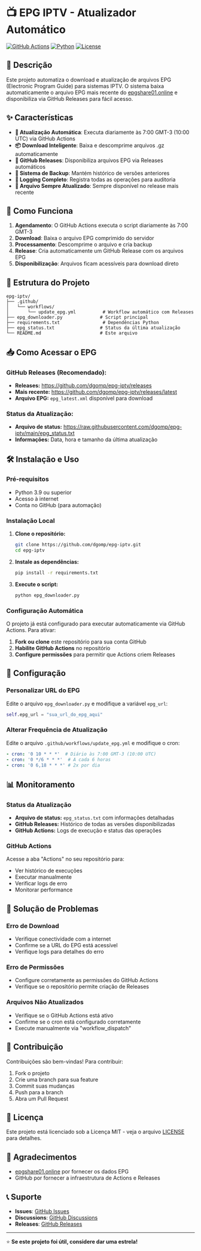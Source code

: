 # 📺 EPG IPTV - Atualizador Automático

[![GitHub Actions](https://img.shields.io/badge/GitHub%20Actions-Automático-blue?style=flat-square)](https://github.com/dgomp/epg-iptv/actions)
[![Python](https://img.shields.io/badge/Python-3.9+-green?style=flat-square)](https://python.org)
[![License](https://img.shields.io/badge/License-MIT-yellow?style=flat-square)](LICENSE)

## 🎯 Descrição

Este projeto automatiza o download e atualização de arquivos EPG (Electronic Program Guide) para sistemas IPTV. O sistema baixa automaticamente o arquivo EPG mais recente do [epgshare01.online](https://epgshare01.online/epgshare01/epg_ripper_ALL_SOURCES1.xml.gz) e disponibiliza via GitHub Releases para fácil acesso.

## ✨ Características

- **🔄 Atualização Automática**: Executa diariamente às 7:00 GMT-3 (10:00 UTC) via GitHub Actions
- **📦 Download Inteligente**: Baixa e descomprime arquivos .gz automaticamente
- **🚀 GitHub Releases**: Disponibiliza arquivos EPG via Releases automáticos
- **💾 Sistema de Backup**: Mantém histórico de versões anteriores
- **📝 Logging Completo**: Registra todas as operações para auditoria
- **🔗 Arquivo Sempre Atualizado**: Sempre disponível no release mais recente

## 🚀 Como Funciona

1. **Agendamento**: O GitHub Actions executa o script diariamente às 7:00 GMT-3
2. **Download**: Baixa o arquivo EPG comprimido do servidor
3. **Processamento**: Descomprime o arquivo e cria backup
4. **Release**: Cria automaticamente um GitHub Release com os arquivos EPG
5. **Disponibilização**: Arquivos ficam acessíveis para download direto

## 📁 Estrutura do Projeto

```
epg-iptv/
├── .github/
│   └── workflows/
│       └── update_epg.yml          # Workflow automático com Releases
├── epg_downloader.py              # Script principal
├── requirements.txt                # Dependências Python
├── epg_status.txt                 # Status da última atualização
└── README.md                      # Este arquivo
```

## 📥 Como Acessar o EPG

### **GitHub Releases (Recomendado):**
- **Releases:** https://github.com/dgomp/epg-iptv/releases
- **Mais recente:** https://github.com/dgomp/epg-iptv/releases/latest
- **Arquivo EPG:** `epg_latest.xml` disponível para download

### **Status da Atualização:**
- **Arquivo de status:** https://raw.githubusercontent.com/dgomp/epg-iptv/main/epg_status.txt
- **Informações:** Data, hora e tamanho da última atualização

## 🛠️ Instalação e Uso

### Pré-requisitos

- Python 3.9 ou superior
- Acesso à internet
- Conta no GitHub (para automação)

### Instalação Local

1. **Clone o repositório:**
   ```bash
   git clone https://github.com/dgomp/epg-iptv.git
   cd epg-iptv
   ```

2. **Instale as dependências:**
   ```bash
   pip install -r requirements.txt
   ```

3. **Execute o script:**
   ```bash
   python epg_downloader.py
   ```

### Configuração Automática

O projeto já está configurado para executar automaticamente via GitHub Actions. Para ativar:

1. **Fork ou clone** este repositório para sua conta GitHub
2. **Habilite GitHub Actions** no repositório
3. **Configure permissões** para permitir que Actions criem Releases

## 🔧 Configuração

### Personalizar URL do EPG

Edite o arquivo `epg_downloader.py` e modifique a variável `epg_url`:

```python
self.epg_url = "sua_url_do_epg_aqui"
```

### Alterar Frequência de Atualização

Edite o arquivo `.github/workflows/update_epg.yml` e modifique o cron:

```yaml
- cron: '0 10 * * *'  # Diário às 7:00 GMT-3 (10:00 UTC)
- cron: '0 */6 * * *'  # A cada 6 horas
- cron: '0 6,18 * * *' # 2x por dia
```

## 📊 Monitoramento

### Status da Atualização

- **Arquivo de status:** `epg_status.txt` com informações detalhadas
- **GitHub Releases:** Histórico de todas as versões disponibilizadas
- **GitHub Actions:** Logs de execução e status das operações

### GitHub Actions

Acesse a aba "Actions" no seu repositório para:
- Ver histórico de execuções
- Executar manualmente
- Verificar logs de erro
- Monitorar performance

## 🚨 Solução de Problemas

### Erro de Download

- Verifique conectividade com a internet
- Confirme se a URL do EPG está acessível
- Verifique logs para detalhes do erro

### Erro de Permissões

- Configure corretamente as permissões do GitHub Actions
- Verifique se o repositório permite criação de Releases

### Arquivos Não Atualizados

- Verifique se o GitHub Actions está ativo
- Confirme se o cron está configurado corretamente
- Execute manualmente via "workflow_dispatch"

## 🤝 Contribuição

Contribuições são bem-vindas! Para contribuir:

1. Fork o projeto
2. Crie uma branch para sua feature
3. Commit suas mudanças
4. Push para a branch
5. Abra um Pull Request

## 📄 Licença

Este projeto está licenciado sob a Licença MIT - veja o arquivo [LICENSE](LICENSE) para detalhes.

## 🙏 Agradecimentos

- [epgshare01.online](https://epgshare01.online) por fornecer os dados EPG
- GitHub por fornecer a infraestrutura de Actions e Releases

## 📞 Suporte

- **Issues**: [GitHub Issues](https://github.com/dgomp/epg-iptv/issues)
- **Discussions**: [GitHub Discussions](https://github.com/dgomp/epg-iptv/discussions)
- **Releases**: [GitHub Releases](https://github.com/dgomp/epg-iptv/releases)

---

⭐ **Se este projeto foi útil, considere dar uma estrela!** 